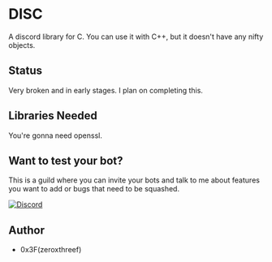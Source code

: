 # DISC
A discord library for C. You can use it with C++, but it doesn't have any nifty objects.

## Status
Very broken and in early stages. I plan on completing this.

## Libraries Needed
You're gonna need openssl.

## Want to test your bot?
This is a guild where you can invite your bots and talk to me about features you want to add or bugs that need to be squashed.

[![Discord ](https://discordapp.com/api/guilds/263823960116953088/embed.png?style=banner1)](https://discord.gg/nSa7n8v)

## Author
* 0x3F(zeroxthreef)
